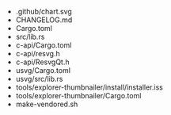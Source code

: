 - .github/chart.svg
- CHANGELOG.md
- Cargo.toml
- src/lib.rs
- c-api/Cargo.toml
- c-api/resvg.h
- c-api/ResvgQt.h
- usvg/Cargo.toml
- usvg/src/lib.rs
- tools/explorer-thumbnailer/install/installer.iss
- tools/explorer-thumbnailer/Cargo.toml
- make-vendored.sh
